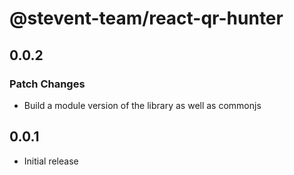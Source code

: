 # @stevent-team/react-qr-hunter

## 0.0.2

### Patch Changes

- Build a module version of the library as well as commonjs

## 0.0.1

- Initial release
